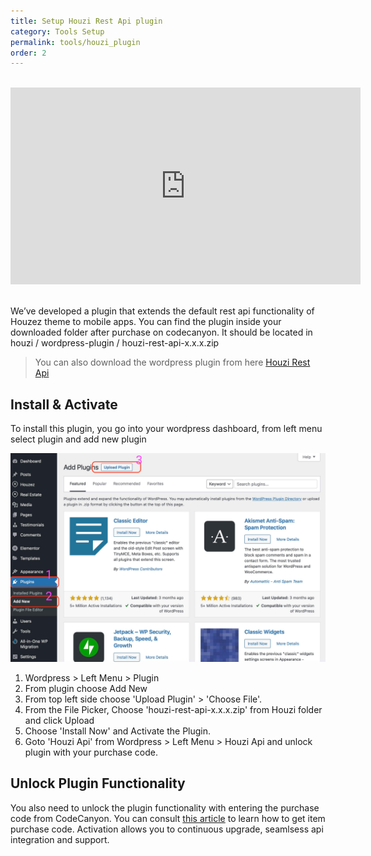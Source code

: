 ```yaml
---
title: Setup Houzi Rest Api plugin
category: Tools Setup
permalink: tools/houzi_plugin
order: 2
---
```



<br/>
<iframe width="560" height="315" src="https://www.youtube.com/embed/ySUh_J0BgPw" frameborder="0" allow="accelerometer; autoplay; clipboard-write; encrypted-media; gyroscope; picture-in-picture" allowfullscreen></iframe>

<br/>
<br/>

We’ve developed a plugin that extends the default rest api functionality of Houzez theme to mobile apps.
You can find the plugin inside your downloaded folder after purchase on codecanyon. It should be located in houzi / wordpress-plugin / houzi-rest-api-x.x.x.zip

> You can also download the wordpress plugin from here [Houzi Rest Api](https://github.com/booleanbites/houzi-rest-api/releases/latest.zip)

## Install & Activate
To install this plugin, you go into your wordpress dashboard, from left menu select plugin and add new plugin

![how to add houzi rest api wordpress plugin](../../images/upload-houzi-rest-api.jpg)

1. Wordpress > Left Menu > Plugin
2. From plugin choose Add New
3. From top left side choose 'Upload Plugin' > 'Choose File'.
4. From the File Picker, Choose 'houzi-rest-api-x.x.x.zip' from Houzi folder and click Upload
5. Choose 'Install Now' and Activate the Plugin.
6. Goto 'Houzi Api' from Wordpress > Left Menu > Houzi Api and unlock plugin with your purchase code.


## Unlock Plugin Functionality
You also need to unlock the plugin functionality with entering the purchase code from CodeCanyon. You can consult [this article](https://help.market.envato.com/hc/en-us/articles/202822600-Where-Is-My-Purchase-Code-) to learn how to get item purchase code. Activation allows you to continuous upgrade, seamlsess api integration and support.
